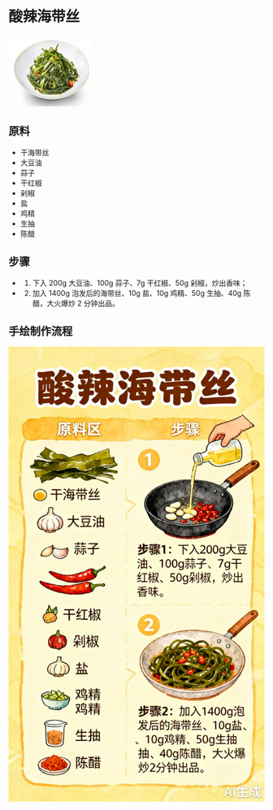 # 酸辣海带丝

![酸辣海带丝](../images/酸辣海带丝.jpg)


## 原料
- 干海带丝
- 大豆油
- 蒜子
- 干红椒
- 剁椒
- 盐
- 鸡精
- 生抽
- 陈醋

## 步骤
- 1. 下入 200g 大豆油、100g 蒜子、7g 干红椒、50g 剁椒，炒出香味；
- 2. 加入 1400g 泡发后的海带丝、10g 盐、10g 鸡精、50g 生抽、40g 陈醋，大火爆炒 2 分钟出品。


## 手绘制作流程

![手绘制作流程](../images/炒菜/酸辣海带丝.jpg)
